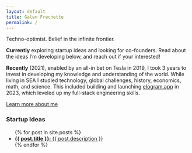 ```yaml
---
layout: default
title: Galen Frechette
permalink: /
---
```


<section class="profile">
  <section class="profile__section">
    <p class="oneliner">Techno-optimist. Belief in the infinite frontier.</p>
  </section>
  <section class="profile__section">
    <p>
      <strong>Currently</strong> exploring startup ideas and looking for
      co-founders. Read about the ideas I’m developing below, and reach out if your
      interested!
    </p>
  </section>
  <section class="profile__section">
    <p>
      <strong>Recently</strong> (2021), enabled by an all-in bet on
      Tesla in 2019, I took 3 years to invest in developing my knowledge and
      understanding of the world. While living in SEA I studied technology,
      global challenges, history, economics, math, and science. This included building and launching
      <a href="https://www.elogram.app" target="_blank">elogram.app</a> in 2023,
      which leveled up my full-stack engineering skills.
    </p>
    <a href="/about">Learn more about me</a>
  </section>
</section>
<section class="startup-ideas">
  <h3>Startup Ideas</h3>
  <ul>
    {% for post in site.posts %}
      <li>
        <a href="{{ post.url }}">
          <strong>{{ post.title }}:</strong>
          {{ post.description }}
        </a>
      </li>
    {% endfor %}
  </ul>
</section>
